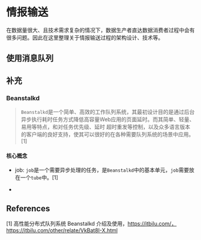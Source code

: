 # 情报输送

在数据量很大、且技术需求复杂的情况下，数据生产者直达数据消费者过程中会有很多问题。因此在这里整理关于情报输送过程的架构设计、技术等。

## 使用消息队列



## 补充

### Beanstalkd

>   `Beanstalkd`是一个简单、高效的工作队列系统，其最初设计目的是通过后台异步执行耗时任务方式降低高容量Web应用的页面延时。而其简单、轻量、易用等特点，和对任务优先级、延时 超时重发等控制，以及众多语言版本的客户端的良好支持，使其可以很好的在各种需要队列系统的场景中应用。[1]

#### 核心概念

- job: `job`是一个需要异步处理的任务，是`Beanstalkd`中的基本单元，`job`需要放在一个`tube`中。[1]

-   

## References

\[1] 高性能分布式队列系统 Beanstalkd 介绍及使用，https://itbilu.com/，https://itbilu.com/other/relate/VkBat8I-X.html